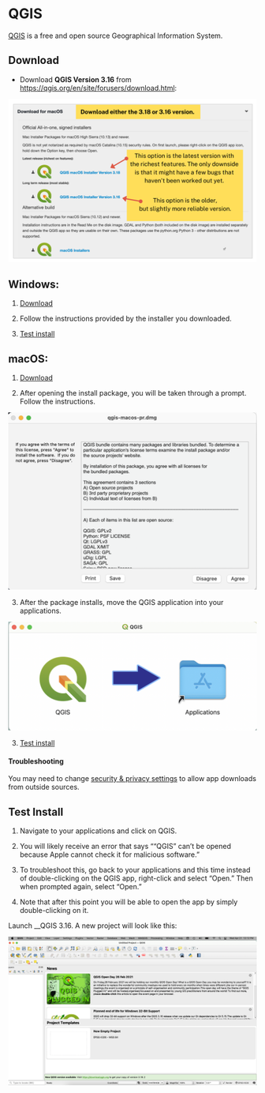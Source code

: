 # QGIS

[QGIS](http://www.qgis.org/en/site/) is a free and open source Geographical Information System. 


## Download
* Download __QGIS Version 3.16__ from https://qgis.org/en/site/forusers/download.html:

![list of qgis download options ](../images/osx/QGIS/QGISinstall.png)

## Windows:

1. [Download](<https://qgis.org/en/site/forusers/download.html>)

2. Follow the instructions provided by the installer you downloaded.  

3. [Test install](#test-install)

## macOS:

1. [Download](<https://qgis.org/en/site/forusers/download.html>)

2. After opening the install package, you will be taken through a prompt. Follow the instructions.

![QGIS intaller](../images/osx/QGIS/QGISdownloadprompt.png)

3. After the package installs, move the QGIS application into your applications.

![QGIS move to apps](../images/osx/QGIS/QGISintoApps.png)

3. [Test install](#test-install)

#### Troubleshooting
You may need to change [security & privacy settings](https://support.apple.com/en-us/HT202491) to allow app downloads from outside sources.

## Test Install

1. Navigate to your applications and click on QGIS.

2. You will likely receive an error that says ““QGIS” can’t be opened because Apple cannot check it for malicious software.”

3. To troubleshoot this, go back to your applications and this time instead of double-clicking on the QGIS app, right-click and select “Open.” Then when prompted again, select “Open.”

4. Note that after this point you will be able to open the app by simply double-clicking on it. 
 
 Launch __QGIS 3.16. A new project will look like this:

![qgis installer](../images/osx/QGIS/QGISinterface.png)




